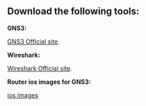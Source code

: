 ## Download the following tools:
**GNS3:**

[GNS3 Official site](https://www.gns3.com/software/download).

**Wireshark:**

[Wireshark Official site](https://www.wireshark.org/download.html).

**Router ios images for GNS3:**

[ios images](https://www.sysnettechsolutions.com/en/cisco-ios-download-for-gns3/)
